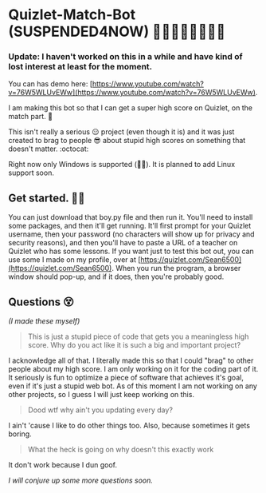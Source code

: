 # Quizlet-Match-Bot (SUSPENDED4NOW) 🎅🎄🎁🔔🎅🎄🎁🔔

### Update: I haven't worked on this in a while and have kind of lost interest at least for the moment. 

You can has demo here: [https://www.youtube.com/watch?v=76W5WLUvEWw](https://www.youtube.com/watch?v=76W5WLUvEWw).

I am making this bot so that I can get a super high score on Quizlet, on the match part. 🚀

This isn't really a serious 😑 project (even though it is) and it was just created to brag to people 😎 about stupid high scores on something that doesn't matter. :octocat:

Right now only Windows is supported (🐧😥). It is planned to add Linux support soon.

## Get started. 💪👏


You can just download that boy.py file and then run it. You'll need to install some packages, and then it'll get running. It'll first prompt for your Quizlet username, then your password (no characters will show up for privacy and security reasons), and then you'll have to paste a URL of a teacher on Quizlet who has some lessons. If you want just to test this bot out, you can use some I made on my profile, over at [https://quizlet.com/Sean6500](https://quizlet.com/Sean6500). When you run the program, a browser window should pop-up, and if it does, then you're probably good.

## Questions 😵


*(I made these myself)*

> This is just a stupid piece of code that gets you a meaningless high score. Why do you act like it is such a big and important project?

I acknowledge all of that. I literally made this so that I could "brag" to other people about my high score. I am only working on it for the coding part of it. It seriously is fun to optimize a piece of software that achieves it's goal, even if it's just a stupid web bot. As of this moment I am not working on any other projects, so I guess I will just keep working on this.

> Dood wtf why ain't you updating every day?

I ain't 'cause I like to do other things too. Also, because sometimes it gets boring.

> What the heck is going on why doesn't this exactly work

It don't work because I dun goof.

*I will conjure up some more questions soon.*
